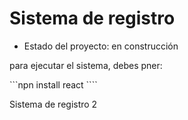 <h1> Sistema de registro </h1>

- Estado del proyecto: en construcción 

para ejecutar el sistema, debes pner:

```npn install react ````

Sistema de registro 2
